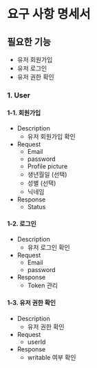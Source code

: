 # 요구 사항 명세서

## 필요한 기능

- 유저 회원가입
- 유저 로그인
- 유저 권한 확인

### 1. User

#### 1-1. 회원가입

- Description
    - 유저 회원가입 확인
- Request
    - Email
    - password
    - Profile picture
    - 생년월일 (선택)
    - 성별 (선택)
    - 닉네임
- Response
    - Status

#### 1-2. 로그인

- Description
    - 유저 로그인 확인
- Request
    - Email
    - password
- Response
    - Token 관리

#### 1-3. 유저 권한 확인

- Description
    - 유저 권한 확인
- Request
    - userId
- Response
    - writable 여부 확인